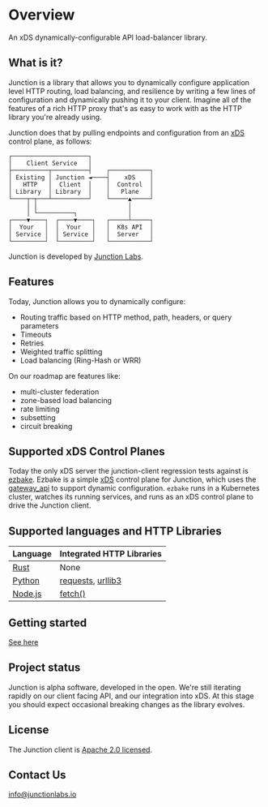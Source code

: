 # Overview 

An xDS dynamically-configurable API load-balancer library.

## What is it?

Junction is a library that allows you to dynamically configure application 
level HTTP routing, load balancing, and resilience by writing a few lines of
configuration and dynamically pushing it to your client. Imagine all of the
features of a rich HTTP proxy that's as easy to work with as the HTTP library
you're already using. 

Junction does that by pulling endpoints and configuration from an [xDS] 
control plane, as follows:

[xDS]: https://www.envoyproxy.io/docs/envoy/latest/api-docs/xds_protocol


```
┌─────────────────────┐                 
│    Client Service   │    
├──────────┬──────────┤    ┌───────────┐
│ Existing │ Junction ◄────┤    xDS    │
│   HTTP   │  Client  │    │  Control  │
│ Library  │ Library  │    │   Plane   │
└────┬─┬───┴──────────┘    └─────▲─────┘
     │ │                         │      
     │ └──────────┐              │      
┌────▼────┐  ┌────▼────┐   ┌─────┴─────┐
│  Your   │  │  Your   │   │  K8s API  │
│ Service │  │ Service │   │  Server   │
└─────────┘  └─────────┘   └───────────┘
```

Junction is developed by [Junction Labs](https://www.junctionlabs.io/).

[xDS]: https://www.envoyproxy.io/docs/envoy/latest/api-docs/xds_protocol

## Features

Today, Junction allows you to dynamically configure:

- Routing traffic based on HTTP method, path, headers, or query parameters
- Timeouts
- Retries
- Weighted traffic splitting
- Load balancing (Ring-Hash or WRR)

On our roadmap are features like:

- multi-cluster federation
- zone-based load balancing
- rate limiting
- subsetting
- circuit breaking

## Supported xDS Control Planes

Today the only xDS server the junction-client regression tests against is
[ezbake]. Ezbake is a simple [xDS] control plane for
Junction, which uses the [gateway_api] to support dynamic configuration.
`ezbake` runs in a Kubernetes cluster, watches its running services, and runs
as an xDS control plane to drive the Junction client.

[ezbake]: https://github.com/junction-labs/ezbake
[gateway_api]: https://gateway-api.sigs.k8s.io/
[xDS]: https://www.envoyproxy.io/docs/envoy/latest/api-docs/xds_protocol

## Supported languages and HTTP Libraries

| Language    | Integrated HTTP Libraries |
|-------------|---------------------------|
| [Rust]      | None                      |
| [Python]    | [requests], [urllib3]     |
| [Node.js]   | [fetch()]                 |

[Rust]: getting-started/rust.md
[Python]: getting-started/python.md
[Node.js]: getting-started/node.md
[requests]: https://pypi.org/project/requests/
[urllib3]: https://github.com/urllib3/urllib3
[fetch()]: https://developer.mozilla.org/en-US/docs/Web/API/Fetch_API/Using_Fetch

## Getting started

[See here](getting-started/index.md)

## Project status

Junction is alpha software, developed in the open. We're still iterating rapidly
on our client facing API, and our integration into xDS. At this stage you should 
expect occasional breaking changes as the library evolves. 

## License

The Junction client is [Apache 2.0 licensed](https://github.com/junction-labs/junction-client/blob/main/LICENSE).

## Contact Us

[info@junctionlabs.io](mailto:info@junctionlabs.io)
